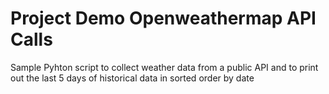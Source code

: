 # Project Demo Openweathermap API Calls

Sample Pyhton script to  collect weather data from a public API and to print out the last 5 days of historical data in sorted order by date


